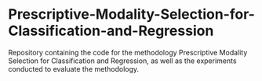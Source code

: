 # Prescriptive-Modality-Selection-for-Classification-and-Regression
Repository containing the code for the methodology Prescriptive Modality Selection for Classification and Regression, as well as the experiments conducted to evaluate the methodology.

